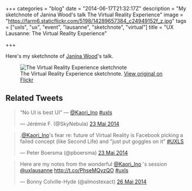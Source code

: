+++
categories = "blog"
date = "2014-06-17T21:32:17Z"
description = "My sketchnote of Janina Wood's talk The Virtual Reality Experience"
image = "https://farm6.staticflickr.com/5198/14289657384_c24949152f_z.jpg"
tags = ["uxls", "ux", "event", "lausanne", "sketchnote", "virtual"]
title = "UX Lausanne: The Virtual Reality Experience"

+++

Here's my sketchnote of [Janina Wood](https://twitter.com/Kaori_Ino)'s talk.

<figure>
  <img src="https://farm6.staticflickr.com/5574/14266361882_57f950487e_z.jpg" alt="The Virtual Reality Experience sketchnote">
  <figcaption>
    The Virtual Reality Experience sketchnote. <a href="https://www.flickr.com/photos/alienlebarge/14266361882/">View original on Flickr</a>
  </figcaption>
</figure>

## Related Tweets

<blockquote class="twitter-tweet" lang="fr"><p>“No UI is best UI” — <a href="https://twitter.com/Kaori_Ino">@Kaori_Ino</a> <a href="https://twitter.com/hashtag/uxls?src=hash">#uxls</a></p>&mdash; Jérémie F. (@SkyNebula) <a href="https://twitter.com/SkyNebula/statuses/469844002934894592">23 Mai 2014</a></blockquote>
<script async src="//platform.twitter.com/widgets.js" charset="utf-8"></script>

<blockquote class="twitter-tweet" lang="fr"><p>.<a href="https://twitter.com/Kaori_Ino">@Kaori_Ino</a>&#39;s fear re: future of Virtual Reality is Facebook picking a failed concept (like Second Life) and &quot;just put goggles on it&quot; <a href="https://twitter.com/hashtag/UXLS?src=hash">#UXLS</a></p>&mdash; Peter Boersma (@pboersma) <a href="https://twitter.com/pboersma/statuses/469849759533256704">23 Mai 2014</a></blockquote>
<script async src="//platform.twitter.com/widgets.js" charset="utf-8"></script>

<blockquote class="twitter-tweet" lang="fr"><p>Here are my notes from the wonderful <a href="https://twitter.com/Kaori_Ino">@Kaori_Ino</a> &#39;s session <a href="https://twitter.com/uxlausanne">@uxlausanne</a> <a href="http://t.co/PhseMQyzQO">http://t.co/PhseMQyzQO</a> <a href="https://twitter.com/hashtag/uxls?src=hash">#uxls</a></p>&mdash; Bonny Colville-Hyde (@almostexact) <a href="https://twitter.com/almostexact/statuses/470953512692891648">26 Mai 2014</a></blockquote>
<script async src="//platform.twitter.com/widgets.js" charset="utf-8"></script>
